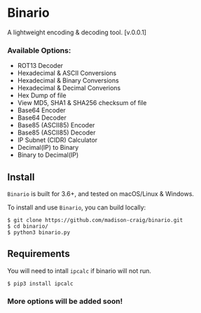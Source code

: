# Binario

A lightweight encoding & decoding tool. [v.0.0.1]


### Available Options:
- ROT13 Decoder
- Hexadecimal & ASCII Conversions
- Hexadecimal & Binary Conversions
- Hexadecimal & Decimal Converions
- Hex Dump of file
- View MD5, SHA1 & SHA256 checksum of file
- Base64 Encoder
- Base64 Decoder
- Base85 (ASCII85) Encoder
- Base85 (ASCII85) Decoder
- IP Subnet (CIDR) Calculator
- Decimal(IP) to Binary
- Binary to Decimal(IP)

## Install
`Binario` is built for 3.6+, and tested on macOS/Linux & Windows.

To install and use `Binario`, you can build locally:
```
$ git clone https://github.com/madison-craig/binario.git 
$ cd binario/
$ python3 binario.py
```

## Requirements
You will need to intall `ipcalc` if binario will not run.
```
$ pip3 install ipcalc
```

### More options will be added soon!
